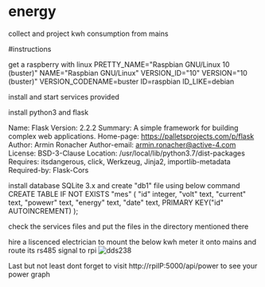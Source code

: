 # energy
collect and project kwh consumption from mains

#instructions

get a raspberry with linux
  PRETTY_NAME="Raspbian GNU/Linux 10 (buster)"
  NAME="Raspbian GNU/Linux"
  VERSION_ID="10"
  VERSION="10 (buster)"
  VERSION_CODENAME=buster
  ID=raspbian
  ID_LIKE=debian

install and start services provided

install python3 and flask

  Name: Flask
  Version: 2.2.2
  Summary: A simple framework for building complex web applications.
  Home-page: https://palletsprojects.com/p/flask
  Author: Armin Ronacher
  Author-email: armin.ronacher@active-4.com
  License: BSD-3-Clause
  Location: /usr/local/lib/python3.7/dist-packages
  Requires: itsdangerous, click, Werkzeug, Jinja2, importlib-metadata
  Required-by: Flask-Cors

install database  SQLite 3.x and create "db1" file using below command
  CREATE TABLE IF NOT EXISTS "mes" (
        "id"    integer,
        "volt"  text,
        "current"       text,
        "powewr"        text,
        "energy"        text,
        "date"  text,
        PRIMARY KEY("id" AUTOINCREMENT)
);


check the services files and put the files in the directory mentioned there

hire a liscenced electrician to mount the below kwh meter it onto mains and route its rs485 signal to rpi
![dds238](https://github.com/chrgeogit/energy/assets/144347707/1ee61b00-2d39-4d74-8952-732f1df2508a)

Last but not least dont forget to visit http://rpiIP:5000/api/power to see your power graph


